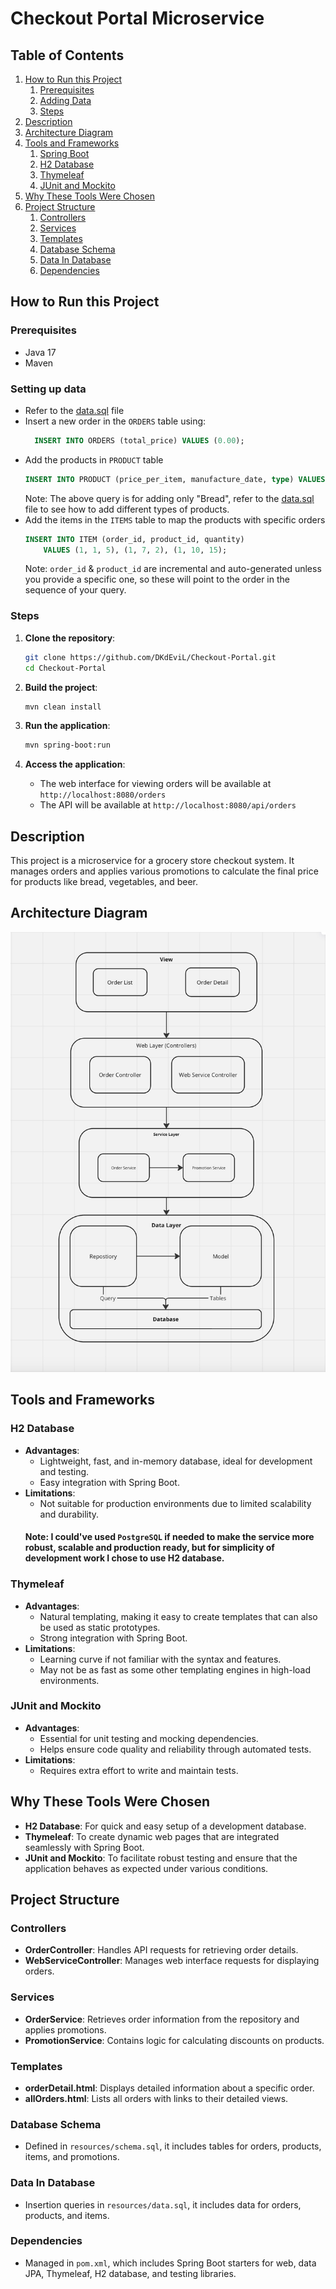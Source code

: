 # Checkout Portal Microservice

## Table of Contents
1. [How to Run this Project](#how-to-run-this-project)
    1. [Prerequisites](#prerequisites)
    2. [Adding Data](#-setting-up-data)
    3. [Steps](#steps)
2. [Description](#description)
3. [Architecture Diagram](#architecture-diagram)
4. [Tools and Frameworks](#tools-and-frameworks)
    1. [Spring Boot](#spring-boot)
    2. [H2 Database](#h2-database)
    3. [Thymeleaf](#thymeleaf)
    4. [JUnit and Mockito](#junit-and-mockito)
5. [Why These Tools Were Chosen](#why-these-tools-were-chosen)
6. [Project Structure](#project-structure)
    1. [Controllers](#controllers)
    2. [Services](#services)
    3. [Templates](#templates)
    4. [Database Schema](#database-schema)
    5. [Data In Database](#data-in-database)
    6. [Dependencies](#dependencies)

## How to Run this Project

### Prerequisites

- Java 17
- Maven

### Setting up data
- Refer to the [data.sql](/src/main/resources/data.sql) file
- Insert a new order in the `ORDERS` table using:
  ```sql 
    INSERT INTO ORDERS (total_price) VALUES (0.00);
  ```
- Add the products in `PRODUCT` table
    ```sql
    INSERT INTO PRODUCT (price_per_item, manufacture_date, type) VALUES (2.00, CURDATE(), 'Bread');
    ```
  Note: The above query is for adding only "Bread", refer to the [data.sql](/src/main/resources/data.sql) file to see how to add different types of products.
- Add the items in the `ITEMS` table to map the products with specific orders
    ```sql
    INSERT INTO ITEM (order_id, product_id, quantity)
        VALUES (1, 1, 5), (1, 7, 2), (1, 10, 15);
    ```
  Note: `order_id` & `product_id` are incremental and auto-generated unless you provide a specific one, so these will point to the order in the sequence of your query.

### Steps

1. **Clone the repository**:
    ```bash
    git clone https://github.com/DKdEviL/Checkout-Portal.git
    cd Checkout-Portal
    ```

2. **Build the project**:
    ```bash
    mvn clean install
    ```

3. **Run the application**:
    ```bash
    mvn spring-boot:run
    ```

4. **Access the application**:
    - The web interface for viewing orders will be available at `http://localhost:8080/orders`
    - The API will be available at `http://localhost:8080/api/orders`

## Description

This project is a microservice for a grocery store checkout system. It manages orders and applies various promotions to calculate the final price for products like bread, vegetables, and beer.

## Architecture Diagram

![Architecture Diagram](/architecture.jpg)

## Tools and Frameworks

### H2 Database
- **Advantages**:
    - Lightweight, fast, and in-memory database, ideal for development and testing.
    - Easy integration with Spring Boot.
- **Limitations**:
    - Not suitable for production environments due to limited scalability and durability.
  #### Note: I could've used `PostgreSQL` if needed to make the service more robust, scalable and production ready, but for simplicity of development work I chose to use H2 database.

### Thymeleaf
- **Advantages**:
    - Natural templating, making it easy to create templates that can also be used as static prototypes.
    - Strong integration with Spring Boot.
- **Limitations**:
    - Learning curve if not familiar with the syntax and features.
    - May not be as fast as some other templating engines in high-load environments.

### JUnit and Mockito
- **Advantages**:
    - Essential for unit testing and mocking dependencies.
    - Helps ensure code quality and reliability through automated tests.
- **Limitations**:
    - Requires extra effort to write and maintain tests.

## Why These Tools Were Chosen

- **H2 Database**: For quick and easy setup of a development database.
- **Thymeleaf**: To create dynamic web pages that are integrated seamlessly with Spring Boot.
- **JUnit and Mockito**: To facilitate robust testing and ensure that the application behaves as expected under various conditions.

## Project Structure

### Controllers
- **OrderController**: Handles API requests for retrieving order details.
- **WebServiceController**: Manages web interface requests for displaying orders.

### Services
- **OrderService**: Retrieves order information from the repository and applies promotions.
- **PromotionService**: Contains logic for calculating discounts on products.

### Templates
- **orderDetail.html**: Displays detailed information about a specific order.
- **allOrders.html**: Lists all orders with links to their detailed views.

### Database Schema
- Defined in `resources/schema.sql`, it includes tables for orders, products, items, and promotions.

### Data In Database
- Insertion queries in `resources/data.sql`, it includes data for orders, products, and items.

### Dependencies
- Managed in `pom.xml`, which includes Spring Boot starters for web, data JPA, Thymeleaf, H2 database, and testing libraries.
